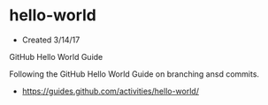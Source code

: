 # hello-world
- Created 3/14/17

GitHub Hello World Guide

Following the GitHub Hello World Guide on branching ansd commits.
- https://guides.github.com/activities/hello-world/
